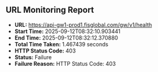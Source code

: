 ## URL Monitoring Report

- **URL:** https://api-gw1-prod1.fisglobal.com/gw/v1/health
- **Start Time:** 2025-09-12T08:32:10.903441
- **End Time:** 2025-09-12T08:32:12.370880
- **Total Time Taken:** 1.467439 seconds
- **HTTP Status Code:** 403
- **Status:** Failure
- **Failure Reason:** HTTP Status Code: 403
